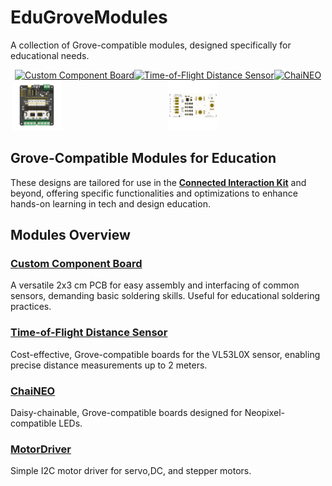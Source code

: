 # EduGroveModules

A collection of Grove-compatible modules, designed specifically for educational needs. 

<div style="display: flex; flex-direction: row; flex-wrap: wrap; justify-content: center;">
  <a href="CustomComponents/README.md">
    <img src="CustomComponents/Assets/CustomComp_Empty.png" alt="Custom Component Board" style="flex: 1; width: 32%; max-width: 250px;"/>
  </a>
  <a href="Time-of-Flight/README.md">
    <img src="Time-of-Flight/V2_Integrated_Sensor/Assets/ToF_v2_VL53L0X.png" alt="Time-of-Flight Distance Sensor" style="flex: 1; width: 32%; max-width: 250px;"/>
  </a>
  <a href="ChaiNEO/README.md">
    <img src="ChaiNEO/Assets/ChaiNEO-RGBW.png" alt="ChaiNEO" style="flex: 1; width: 32%; max-width: 250px;"/>
  </a>
    <a href="MotorDriver/README.md">
    <img src="MotorDriver/Assets/graphics/motor_board_front.png" alt="MotorDriver" style="flex: 1; width: 32%; max-width: 250px;"/>
  </a>
  </a>
    <a href="HighPowerNEO/README.md">
    <img src="HighPowerNEO/Assets/graphics/HighPowerNEO_front.png" alt="HighPowerNEO" style="flex: 1; width: 32%; max-width: 250px;"/>
  </a>
</div>



## Grove-Compatible Modules for Education

These designs are tailored for use in the [**Connected Interaction Kit**](https://id-studiolab.github.io/Connected-Interaction-Kit) and beyond, offering specific functionalities and optimizations to enhance hands-on learning in tech and design education.

## Modules Overview

### [**Custom Component Board**](CustomComponents/README.md)

A versatile 2x3 cm PCB for easy assembly and interfacing of common sensors, demanding basic soldering skills. Useful for educational soldering practices.

### [**Time-of-Flight Distance Sensor**](Time-of-Flight/README.md)

Cost-effective, Grove-compatible boards for the VL53L0X sensor, enabling precise distance measurements up to 2 meters.

### [**ChaiNEO**](ChaiNEO/README.md)

Daisy-chainable, Grove-compatible boards designed for Neopixel-compatible LEDs.

### [**MotorDriver**](MotorDriver/README.md)

Simple I2C motor driver for servo,DC, and stepper motors.